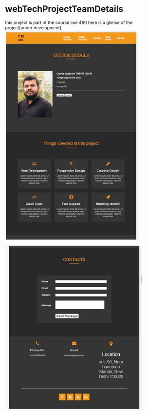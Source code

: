 # webTechProjectTeamDetails

this project is part of the course cse 480
here is a glimse of the project[under development]
![](\src\public\images\Screenshot_1.jpg)
<br /><br />
![](\src\public\images\Screenshot_3.jpg)


